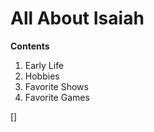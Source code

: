 # All About Isaiah
 
 
 **Contents**
 1. Early Life
 2. Hobbies
 3. Favorite Shows
 4. Favorite Games

[]
 

